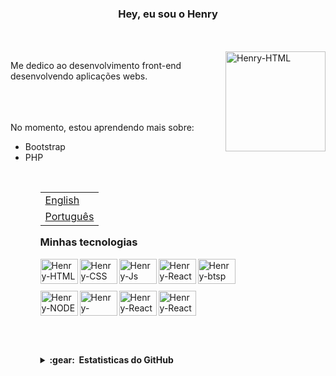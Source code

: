 ### <p align='center'> Hey, eu sou o Henry </p>
<br>
<br>
<img align="right" alt="Henry-HTML" height="160" src="https://user-images.githubusercontent.com/96191361/150234577-be3d3e67-6327-460f-a17e-c98e14351022.gif">
<p>Me dedico ao desenvolvimento front-end desenvolvendo aplicações webs.</p>
<br>
<br>
<br>
No momento, estou aprendendo mais sobre:
<br>
<ul>
  <li> Bootstrap </li>
  <li> PHP </li>
<ul>

<br>  
<table align="right">
 <tr><td><a href="README_en.md">English</a></td></tr>
 <tr><td><a href="README.md">Português</a></td></tr>
</table>
<br>
<br>
<br>

### <p> Minhas tecnologias </p>

<div>
  <img align="left" alt="Henry-HTML" height="40" width="60" src="https://cdn.jsdelivr.net/gh/devicons/devicon@latest/icons/html5/html5-original.svg">
  <img align="left" alt="Henry-CSS" height="40" width="60" src="https://cdn.jsdelivr.net/gh/devicons/devicon@latest/icons/css3/css3-original.svg">
  <img align="left" alt="Henry-Js" height="40" width="60" src="https://cdn.jsdelivr.net/gh/devicons/devicon@latest/icons/javascript/javascript-original.svg">
  <img align="left" alt="Henry-React" height="40" width="60" src="https://cdn.jsdelivr.net/gh/devicons/devicon@latest/icons/react/react-original.svg" />
  <img align="left" alt="Henry-btsp" height="40" width="60" src="https://cdn.jsdelivr.net/gh/devicons/devicon@latest/icons/bootstrap/bootstrap-original.svg">
  <br>
  <br>
  <br>
  <img align="left" alt="Henry-NODE" height="40" width="60" src="https://cdn.jsdelivr.net/gh/devicons/devicon@latest/icons/nodejs/nodejs-original-wordmark.svg" />
  <img align="left" alt="Henry-Phyton" height="40" width="60" src="https://cdn.jsdelivr.net/gh/devicons/devicon@latest/icons/python/python-original-wordmark.svg" />
  <img align="left" alt="Henry-React" height="40" width="60" src="https://cdn.jsdelivr.net/gh/devicons/devicon@latest/icons/php/php-original.svg" />
  <img align="left" alt="Henry-React" height="40" width="60" src="https://cdn.jsdelivr.net/gh/devicons/devicon@latest/icons/mysql/mysql-original-wordmark.svg" />
</div>
  <br>
  <br>
  <br>
  <br>
  <br>
  <br>
  <details>
  <summary><b>:gear: &nbsp;Estatisticas do GitHub</b></summary>
  <br/>
    <div align="left">
      <img height="127px" src="https://github-readme-stats.vercel.app/api?username=HenryGabriell&hide_title=true&hide_border=true&show_icons=true&include_all_commits=true&count_private=true&line_height=21&theme=tokyonight" /> 
      <img height="108px" src="https://github-readme-stats.vercel.app/api/top-langs/?username=HenryGabriell&layout=compact&langs_count=7&theme=tokyonight&hide_title=true&hide_border=true"/>
    </div>
</details>
  <br>
  

  
